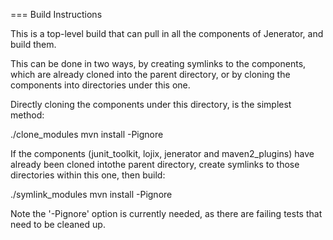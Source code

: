 === Build Instructions

This is a top-level build that can pull in all the components of Jenerator, and build them.

This can be done in two ways, by creating symlinks to the components, which are already cloned into the parent directory, or by cloning the components into directories under this one.

Directly cloning the components under this directory, is the simplest method:

./clone_modules
mvn install -Pignore

If the components (junit_toolkit, lojix, jenerator and maven2_plugins) have already been cloned intothe parent directory, create symlinks to those directories within this one, then build:

./symlink_modules
mvn install -Pignore

Note the '-Pignore' option is currently needed, as there are failing tests that need to be cleaned up.
